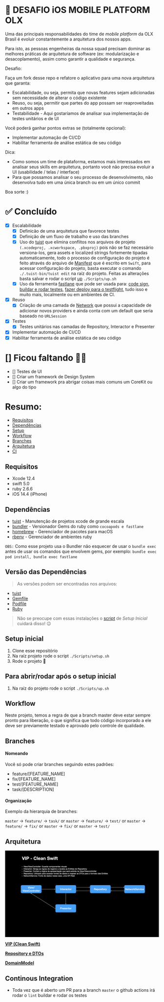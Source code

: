# 🎯 DESAFIO iOS MOBILE PLATFORM OLX

Uma das principais responsabilidades do time de *mobile platform* da OLX Brasil é evoluir constantemente a arquitetura dos nossos apps.

Para isto, as pessoas engenheiras da nossa squad precisam dominar as melhores práticas de arquitetura de software (ex: modularização e desacoplamento), assim como garantir a qualidade e segurança.

Desafio:

Faça um fork desse repo e refatore o aplicativo para uma nova arquitetura que garanta:

* Escalabilidade, ou seja, permita que novas features sejam adicionadas sem necessidade de alterar o código existente
* Reuso, ou seja, permitir que partes do app possam ser reaproveitadas em outros apps  
* Testabilidade - Aqui gostaríamos de analisar sua implementação de testes unitários e de UI 

Você poderá ganhar pontos extras se (totalmente opcional):

* Implementar automação de CI/CD
* Habilitar ferramenta de análise estática de seu código  

Dica:

* Como somos um time de plataforma, estamos mais interessados em analisar seus skills em arquitetura, portanto você não precisa evoluir a UI (usabilidade / telas / interface)
* Para que possamos analisar o seu processo de desenvolvimento, não desenvolva tudo em uma única branch ou em um único commit

Boa sorte :)

# ✅ Concluído
* [x] Escalabilidade
    - [x] Definicão de uma arquitetura que favorece testes
    - [x] Definição de um fluxo de trabalho e uso das branches
    - [x] Uso do [tuist](https://tuist.io/) que elimina conflitos nos arquivos de projeto `(.xcodeproj, .xcworkspace, .pbxproj)` pois não se faz necessário versiona-los, gera assets e localized strings fortemente tipadas automaticamente, todo o processo de configuração do projeto é feito através do arquivo de [Manifest](https://github.com/rafaelhziliao/desafio-mobile-platform/blob/master/Project.swift) que é escrito em `Swift`, para acessar configuração do projeto, basta executar o comando `./.tuist-bin/tuist edit` na raíz do projeto. Feitas as alterações basta salvar e rodar o script [up](https://github.com/rafaelhziliao/desafio-mobile-platform/blob/master/Scripts/up.sh) `./Scripts/up.sh`
    - [x] Uso da ferramenta [fastlane](https://fastlane.tools/) que pode ser usada para: [code sign](https://docs.fastlane.tools/actions/match/), [buildar e rodar testes](http://docs.fastlane.tools/actions/scan/#scan), [fazer deploy para o testflight](http://docs.fastlane.tools/actions/gym/#gym), tudo isso e muito mais, localmente ou em ambientes de CI.
* [x] Reuso
    - [x] Criação de uma camada de [Network](https://github.com/rafaelhziliao/desafio-mobile-platform/blob/master/Modules/NetworkLayer) que possui a capacidade de adicionar novos providers e ainda conta com um default que seria baseado no `URLSession`
* [x] Testes
    - [x] Testes unitários nas camadas de Repository, Interactor e Presenter
* [x] Implementar automação de CI/CD
* [x] Habilitar ferramenta de análise estática de seu código

# [] Ficou faltando 🤷‍♂️
* [] Testes de UI
* [] Criar um framework de Design System
* [] Criar um framework pra abrigar coisas mais comuns um CoreKit ou algo do tipo

# Resumo:
* [Requisitos](#Requisitos)
* [Dependências](#dependências)
* [Setup](#setup-inicial)
* [Workflow](#workflow)
* [Branches](#branches)
* [Arquitetura](#arquitetura)
* [CI](#continous-integration)

## Requisitos
* Xcode 12.4
* swift 5.0
* ruby 2.6.6
* iOS 14.4 (iPhone)

## Dependências
* [tuist](https://tuist.io/) - Manutenção de projetos xcode de grande escala
* [bundler](https://bundler.io/) - Versionador Gems do ruby como `cocoapods e fastlane`
* [homebrew](https://brew.sh/index_pt-br) - Gerenciador de pacotes para macOS
* [rbenv](https://github.com/rbenv/rbenv) - Gerenciador de ambientes ruby

`OBS:` Como esse projeto usa o Bundler não esquecer de usar o `bundle exec` antes de usar os comandos que envolvem gems, por exemplo: `bundle exec pod install, bundle exec fastlane`

## Versão das Dependências
> As versões podem ser encontradas nos arquivos:
* [tuist](https://github.com/rafaelhziliao/desafio-mobile-platform/blob/master/.tuist-version)
* [Gemfile](https://github.com/rafaelhziliao/desafio-mobile-platform/blob/master/Gemfile)
* [Podfile](https://github.com/rafaelhziliao/desafio-mobile-platform/blob/master/Podfile)
* [Ruby](https://github.com/rafaelhziliao/desafio-mobile-platform/blob/master/.ruby-version)

> Não se preocupe com essas instalações o [script](https://github.com/rafaelhziliao/desafio-mobile-platform/blob/master/Scripts/setup.sh) de *Setup Inicial* cuidará disso! 😉

## Setup inicial
1. Clone esse repositório
2. Na raíz projeto rode o script `./Scripts/setup.sh`
3. Rode o projeto 🚀

## Para abrir/rodar após o setup inicial
1. Na raíz do projeto rode o script `./Scripts/up.sh`

## Workflow
Neste projeto, temos a regra de que a branch master deve estar sempre pronto para liberação, o que significa que todo código incorporado a ele deve ser previamente testado e aprovado pelo controle de qualidade.

## Branches

#### Nomeando
Você só pode criar branches seguindo estes padrões:

- feature/[FEATURE_NAME]
- fix/[FEATURE_NAME]
- test/[FEATURE_NAME]
- task/[DESCRIPTION]

#### Organização

Exemplo da hierarquia de branches:

`master` -> `feature/` -> `task/`
or
`master` -> `feature/` -> `test/`
or
`master` -> `feature/` -> `fix/`
or
`master` -> `fix/`
or
`master` -> `test/`

## Arquitetura
<p align="center">
  <img src=".github/olx_challenge_architecture.png" align="center">
</p>

[**VIP (Clean Swift)**](https://clean-swift.com/clean-swift-ios-architecture/vip-cycle/)

[**Repository e DTOs**](https://betterprogramming.pub/why-model-objects-shouldnt-implement-swift-s-decodable-or-encodable-protocols-1249cb44d4b3)

[**DomainModel**](https://martinfowler.com/eaaCatalog/domainModel.html)

## Continous Integration
- Toda vez que é aberto um PR para a branch `master` o github actions irá rodar o `lint` buildar e rodar os testes